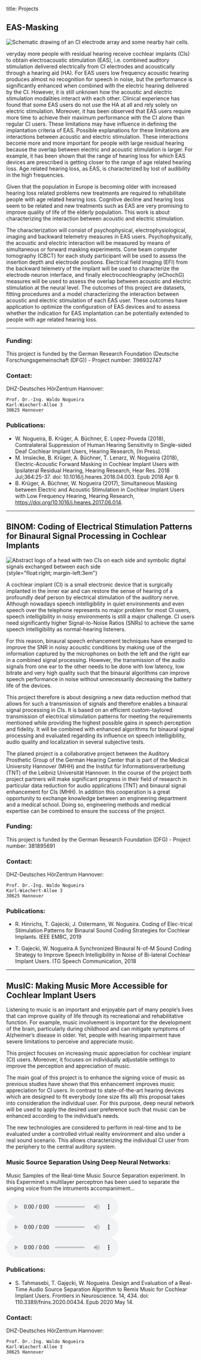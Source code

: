 title: Projects


## EAS-Masking

![Schematic drawing of an CI electrode array and some nearby hair cells.](projects/logo-eas-masking-orig_orig.png)

veryday more people with residual hearing receive cochlear implants (CIs) to obtain electroacoustic stimulation (EAS), i.e. combined auditory stimulation delivered electrically from CI electrodes and acoustically through a hearing aid (HA). For EAS users low frequency acoustic hearing produces almost no recognition for speech in noise, but the performance is significantly enhanced when combined with the electric hearing delivered by the CI. However, it is still unknown how the acoustic and electric stimulation modalities interact with each other. Clinical experience has found that some EAS users do not use the HA at all and rely solely on electric stimulation. Moreover, it has been observed that EAS users require more time to achieve their maximum performance with the CI alone than regular CI users. These limitations may have influence in defining the implantation criteria of EAS. Possible explanations for these limitations are interactions between acoustic and electric stimulation. These interactions become more and more important for people with large residual hearing because the overlap between electric and acoustic stimulation is larger. For example, it has been shown that the range of hearing loss for which EAS devices are prescribed is getting closer to the range of age related hearing loss. Age related hearing loss, as EAS, is characterized by lost of audibility in the high frequencies.

Given that the population in Europe is becoming older with increased hearing loss related problems new treatments are required to rehabilitate people with age related hearing loss. Cognitive decline and hearing loss seem to be related and new treatments such as EAS are very promising to improve quality of life of the elderly population. This work is about characterizing the interaction between acoustic and electric stimulation.

The characterization will consist of psychophysical, electrophysiological, imaging and backward telemetry measures in EAS users. Psychophysically, the acoustic and electric interaction will be measured by means of simultaneous or forward masking experiments. Cone beam computer tomography (CBCT) for each study participant will be used to assess the insertion depth and electrode positions. Electrical field imaging (EFI) from the backward telemetry of the implant will be used to characterize the electrode neuron interface, and finally electrocochleography (eChochG) measures will be used to assess the overlap between acoustic and electric stimulation at the neural level. The outcomes of this project are datasets, fitting procedures and a model characterizing the interaction between acoustic and electric stimulation of each EAS user. These outcomes have application to optimize the configuration of EAS devices and to assess whether the indication for EAS implantation can be potentially extended to people with age related hearing loss.

- - -

### Funding:

This project is funded by the German Research Foundation (Deutsche Forschungsgemeinschaft (DFG)) - Project number: 396932747 

### Contact:

DHZ-Deutsches HörZentrum Hannover:

    Prof. Dr.-Ing. Waldo Nogueira
    Karl-Wiechert-Allee 3 
    30625 Hannover

### Publications:

- W. Nogueira, B. Krüger, A. Büchner, E. Lopez-Poveda (2018), Contralateral Suppression of Human Hearing Sensitivity in Single-sided Deaf Cochlear Implant Users, Hearing Research, (In Press).
- M. Imsiecke, B. Krüger, A. Büchner, T. Lenarz, W. Nogueira (2018), Electric-Acoustic Forward Masking in Cochlear Implant Users with Ipsilateral Residual Hearing, Hearing Research, Hear Res. 2018 Jul;364:25-37. doi: 10.1016/j.heares.2018.04.003. Epub 2018 Apr 9.
- B. Krüger, A. Büchner, W. Nogueira (2017), Simultaneous Masking between Electric and Acoustic Stimulation in Cochlear Implant Users with Low Frequency Hearing, Hearing Research, https://doi.org/10.1016/j.heares.2017.06.014.


- - -


## BINOM: Coding of Electrical Stimulation Patterns for Binaural Signal Processing in Cochlear Implants


![Abstract logo of a head with two CIs on each side and symbolic digital signals exchanged between each side](projects/binomlogo_1.png){style="float:right; margin-left:3em"}


A cochlear implant (CI) is a small electronic device that is surgically implanted in the inner ear and can restore the sense of hearing of a profoundly deaf person by electrical stimulation of the auditory nerve. Although nowadays speech intelligibility in quiet environments and even speech over the telephone represents no major problem for most CI users, speech intelligibility in noisy environments is still a major challenge. CI users need significantly higher Signal-to-Noise Ratios (SNRs) to achieve the same speech intelligibility as normal-hearing listeners.

For this reason, binaural speech enhancement techniques have emerged to improve the SNR in noisy acoustic conditions by making use of the information captured by the microphones on both the left and the right ear in a combined signal processing. However, the transmission of the audio signals from one ear to the other needs to be done with low latency, low bitrate and very high quality such that the binaural algorithms can improve speech performance in noise without unnecessarily decreasing the battery life of the devices.

This project therefore is about designing a new data reduction method that allows for such a transmission of signals and therefore enables a binaural signal processing in CIs. It is based on an efficient custom-taylored transmission of electrical stimulation patterns for meeting the requirements mentioned while providing the highest possible gains in speech perception and fidelity. It will be combined with enhanced algorithms for binaural signal processing and evaluated regarding its influence on speech intelligibility, audio quality and localization in several subjective tests.

The planed project is a collaborative project between the Auditory Prosthetic Group of the German Hearing Center that is part of the Medical University Hannover (MHH) and the Institut für Informationsverarbeitung (TNT) of the Leibniz Universität Hannover. In the course of the project both project partners will make significant progress in their field of research in particular data reduction for audio applications (TNT) and binaural signal enhancement for CIs (MHH). In addition this cooperation is a great opportunity to exchange knowledge between an engineering department and a medical school. Doing so, engineering methods and medical expertise can be combined to ensure the success of the project.

### Funding:
This project is funded by the German Research Foundation (DFG) - Project number: 381895691

### Contact:
DHZ-Deutsches HörZentrum Hannover:

    Prof. Dr.-Ing. Waldo Nogueira
    Karl-Wiechert-Allee 3 
    30625 Hannover
    
    
 ### Publications:
 
- R. Hinrichs, T. Gajecki, J. Ostermann, W. Nogueira. Coding of Elec-trical Stimulation Patterns for Binaural Sound Coding Strategies for Cochlear Implants. IEEE EMBC, 2019
    
- T. Gajecki, W. Nogueira.A Synchronized Binaural N-of-M Sound Coding Strategy to Improve Speech Intelligibility in Noise of Bi-lateral Cochlear Implant Users.  ITG Speech Communication, 2018    
    
    

- - - 


## MusIC: Making Music More Accessible for Cochlear Implant Users
Listening to music is an important and enjoyable part of many people’s lives that can improve quality of life through its recreational and rehabilitative function. For example, music involvement is important for the development of the brain, particularly during childhood and can mitigate symptoms of Alzheimer’s disease in older. Yet, people with hearing impairment have severe limitations to perceive and appreciate music. 

This project focuses on increasing music appreciation for cochlear implant (CI) users.  Moreover, it focuses on individually adjustable settings to improve the perception and appreciation of music. 

The main goal of this project is to enhance the signing voice of music as previous studies have shown that this enhancement improves music appreciation for CI users. In contrast to state-of-the-art hearing devices which are designed to fit everybody (one size fits all) this proposal takes into consideration the individual user. For this purpose, deep neural network will be used to apply the desired user preference such that music can be enhanced according to the individual’s needs. 

The new technologies are considered to perform in real-time and to be evaluated under a controlled virtual reality environment and also under a real sound scenario. This allows characterizing the individual CI user from the periphery to the central auditory system. 

### Music Source Separation Using Deep Neural Networks:

Music Samples of the Real-time Music Source Separation experiment. In this Experminet s multilayer perceptron has been used to separate the singing voice from the intruments accompaniment...

<audio controls><source src="/__downloads/test.wav" type="audio/wav"> Your browser does not support the audio element. </audio>
<audio controls><source src="/pages/01_workgroups/nogueira/speech.wav"> Your browser does not support the audio element. </audio>
<audio controls><source src="/pages/01_workgroups/nogueira/projects/original.mp3" type="audio/mpeg"> A </audio>


### Publications:
    
- S. Tahmasebi, T. Gajȩcki, W. Nogueira. Design and Evaluation of a Real-Time Audio Source Separation Algorithm to Remix Music for Cochlear Implant Users. Frontiers in Neuroscience. 14, 434. doi: 110.3389/fnins.2020.00434. Epub 2020 May 14.  
       
    
### Contact:
DHZ-Deutsches HörZentrum Hannover:

    Prof. Dr.-Ing. Waldo Nogueira
    Karl-Wiechert-Allee 3 
    30625 Hannover    
    
